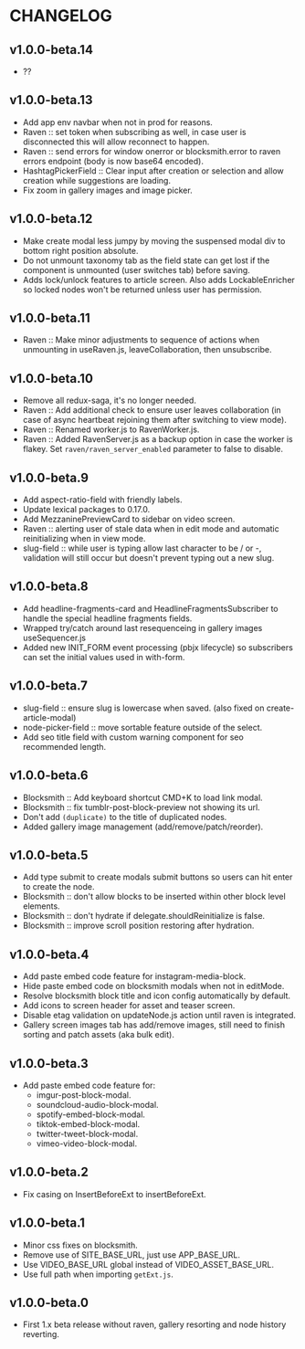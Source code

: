 # CHANGELOG


## v1.0.0-beta.14
* ??

## v1.0.0-beta.13
* Add app env navbar when not in prod for reasons.
* Raven :: set token when subscribing as well, in case user is disconnected this will allow reconnect to happen.
* Raven :: send errors for window onerror or blocksmith.error to raven errors endpoint (body is now base64 encoded).
* HashtagPickerField :: Clear input after creation or selection and allow creation while suggestions are loading.
* Fix zoom in gallery images and image picker.


## v1.0.0-beta.12
* Make create modal less jumpy by moving the suspensed modal div to bottom right position absolute.
* Do not unmount taxonomy tab as the field state can get lost if the component is unmounted (user switches tab) before saving.
* Adds lock/unlock features to article screen. Also adds LockableEnricher so locked nodes won't be returned unless user has permission.


## v1.0.0-beta.11
* Raven :: Make minor adjustments to sequence of actions when unmounting in useRaven.js, leaveCollaboration, then unsubscribe.


## v1.0.0-beta.10
* Remove all redux-saga, it's no longer needed.
* Raven :: Add additional check to ensure user leaves collaboration (in case of async heartbeat rejoining them after switching to view mode).
* Raven :: Renamed worker.js to RavenWorker.js.
* Raven :: Added RavenServer.js as a backup option in case the worker is flakey. Set `raven/raven_server_enabled` parameter to false to disable.


## v1.0.0-beta.9
* Add aspect-ratio-field with friendly labels.
* Update lexical packages to 0.17.0.
* Add MezzaninePreviewCard to sidebar on video screen.
* Raven :: alerting user of stale data when in edit mode and automatic reinitializing when in view mode.
* slug-field :: while user is typing allow last character to be / or -, validation will still occur but doesn't prevent typing out a new slug.


## v1.0.0-beta.8
* Add headline-fragments-card and HeadlineFragmentsSubscriber to handle the special headline fragments fields.
* Wrapped try/catch around last resequenceing in gallery images useSequencer.js
* Added new INIT_FORM event processing (pbjx lifecycle) so subscribers can set the initial values used in with-form.


## v1.0.0-beta.7
* slug-field :: ensure slug is lowercase when saved. (also fixed on create-article-modal)
* node-picker-field :: move sortable feature outside of the select.
* Add seo title field with custom warning component for seo recommended length.


## v1.0.0-beta.6
* Blocksmith :: Add keyboard shortcut CMD+K to load link modal.
* Blocksmith :: fix tumblr-post-block-preview not showing its url.
* Don't add `(duplicate)` to the title of duplicated nodes.
* Added gallery image management (add/remove/patch/reorder).


## v1.0.0-beta.5
* Add type submit to create modals submit buttons so users can hit enter to create the node.
* Blocksmith :: don't allow blocks to be inserted within other block level elements.
* Blocksmith :: don't hydrate if delegate.shouldReinitialize is false.
* Blocksmith :: improve scroll position restoring after hydration.


## v1.0.0-beta.4
* Add paste embed code feature for instagram-media-block.
* Hide paste embed code on blocksmith modals when not in editMode.
* Resolve blocksmith block title and icon config automatically by default.
* Add icons to screen header for asset and teaser screen.
* Disable etag validation on updateNode.js action until raven is integrated.
* Gallery screen images tab has add/remove images, still need to finish sorting and patch assets (aka bulk edit).


## v1.0.0-beta.3
* Add paste embed code feature for:
  * imgur-post-block-modal.
  * soundcloud-audio-block-modal.
  * spotify-embed-block-modal.
  * tiktok-embed-block-modal.
  * twitter-tweet-block-modal.
  * vimeo-video-block-modal.


## v1.0.0-beta.2
* Fix casing on InsertBeforeExt to insertBeforeExt.


## v1.0.0-beta.1
* Minor css fixes on blocksmith.
* Remove use of SITE_BASE_URL, just use APP_BASE_URL.
* Use VIDEO_BASE_URL global instead of VIDEO_ASSET_BASE_URL.
* Use full path when importing `getExt.js`.


## v1.0.0-beta.0
* First 1.x beta release without raven, gallery resorting and node history reverting.

